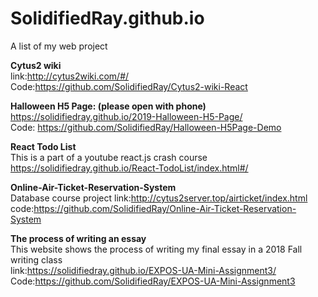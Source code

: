 # SolidifiedRay.github.io
A list of my web project

**Cytus2 wiki**  
link:http://cytus2wiki.com/#/  
Code:https://github.com/SolidifiedRay/Cytus2-wiki-React  
  

**Halloween H5 Page: (please open with phone)**  
https://solidifiedray.github.io/2019-Halloween-H5-Page/  
Code: https://github.com/SolidifiedRay/Halloween-H5Page-Demo  
   
   
**React Todo List**  
This is a part of a youtube react.js crash course   
https://solidifiedray.github.io/React-TodoList/index.html#/  

**Online-Air-Ticket-Reservation-System**  
Database course project
link:http://cytus2server.top/airticket/index.html
code:https://github.com/SolidifiedRay/Online-Air-Ticket-Reservation-System

**The process of writing an essay**  
This website shows the process of writing my final essay in a 2018 Fall writing class  
link:https://solidifiedray.github.io/EXPOS-UA-Mini-Assignment3/   
Code:https://github.com/SolidifiedRay/EXPOS-UA-Mini-Assignment3
